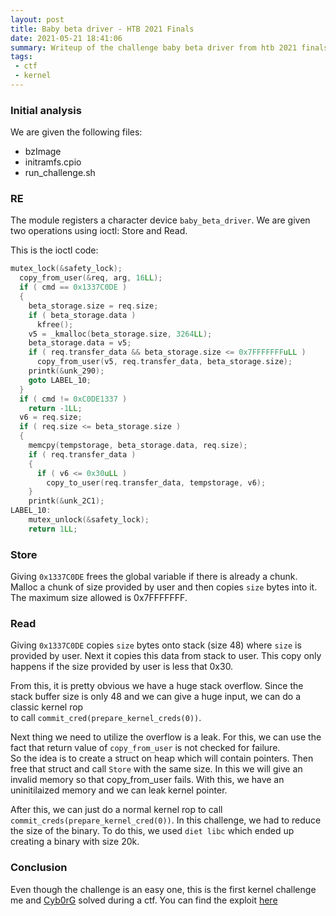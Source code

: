 ```yaml
---
layout: post
title: Baby beta driver - HTB 2021 Finals
date: 2021-05-21 18:41:06
summary: Writeup of the challenge baby beta driver from htb 2021 finals.
tags:
 - ctf
 - kernel
---
```


### Initial analysis

We are given the following files:
- bzImage
- initramfs.cpio
- run_challenge.sh

### RE

The module registers a character device `baby_beta_driver`. We are given two operations using ioctl: Store and Read.  

This is the ioctl code:
```c
mutex_lock(&safety_lock);
  copy_from_user(&req, arg, 16LL);
  if ( cmd == 0x1337C0DE )
  {
    beta_storage.size = req.size;
    if ( beta_storage.data )
      kfree();
    v5 = _kmalloc(beta_storage.size, 3264LL);
    beta_storage.data = v5;
    if ( req.transfer_data && beta_storage.size <= 0x7FFFFFFFuLL )
      copy_from_user(v5, req.transfer_data, beta_storage.size);
    printk(&unk_290);
    goto LABEL_10;
  }
  if ( cmd != 0xC0DE1337 )
    return -1LL;
  v6 = req.size;
  if ( req.size <= beta_storage.size )
  {
    memcpy(tempstorage, beta_storage.data, req.size);
    if ( req.transfer_data )
    {
      if ( v6 <= 0x30uLL )
        copy_to_user(req.transfer_data, tempstorage, v6);
    }
    printk(&unk_2C1);
LABEL_10:
    mutex_unlock(&safety_lock);
    return 1LL;
```

### Store
Giving `0x1337C0DE` frees the global variable if there is already a chunk. Malloc a chunk of size provided by user and then copies `size` bytes into it.  
The maximum size allowed is 0x7FFFFFFF.  

### Read
Giving `0x1337C0DE` copies `size` bytes onto stack (size 48) where `size` is provided by user. Next it copies this data from stack to user. This copy only  
happens if the size provided by user is less that 0x30.


From this, it is pretty obvious we have a huge stack overflow. Since the stack buffer size is only 48 and we can give a huge input, we can do a classic kernel rop  
to call `commit_cred(prepare_kernel_creds(0))`.

Next thing we need to utilize the overflow is a leak. For this, we can use the fact that return value of `copy_from_user` is not checked for failure.  
So the idea is to create a struct on heap which will contain pointers. Then free that struct and call `Store` with the same size. In this we will give an  
invalid memory so that copy_from_user fails. With this, we have an uninitilaized memory and we can leak kernel pointer.

After this, we can just do a normal kernel rop to call `commit_creds(prepare_kernel_cred(0))`. In this challenge, we had to
reduce the size of the binary. To do this, we used `diet libc` which ended up creating a binary with size 20k.

### Conclusion

Even though the challenge is an easy one, this is the first kernel challenge me and [Cyb0rG](https://twitter.com/_Cyb0rG) solved during a ctf. You can
find the exploit [here](https://github.com/souragc/CTFs/blob/master/htb20finals/driver/exp.c)
